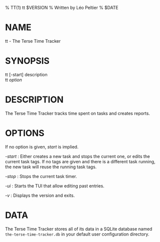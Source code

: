 % TT(1) tt $VERSION
% Written by Léo Peltier
% $DATE

# NAME
tt - The Terse Time Tracker

# SYNOPSIS
tt [-start] description  
tt *option*

# DESCRIPTION
The Terse Time Tracker tracks time spent on tasks and creates reports.

# OPTIONS
If no option is given, *start* is implied.

*-start*
:   Either creates a new task and stops the current one, or edits the current
    task tags. If no tags are given and there is a different task running, the
    new task will reuse the running task tags.

*-stop*
:   Stops the current task timer.

*-ui*
:   Starts the TUI that allow editing past entries.

*-v*
:   Displays the version and exits.

# DATA
The Terse Time Tracker stores all of its data in a SQLite database named
`the-terse-time-tracker.db` in your default user configuration directory.
